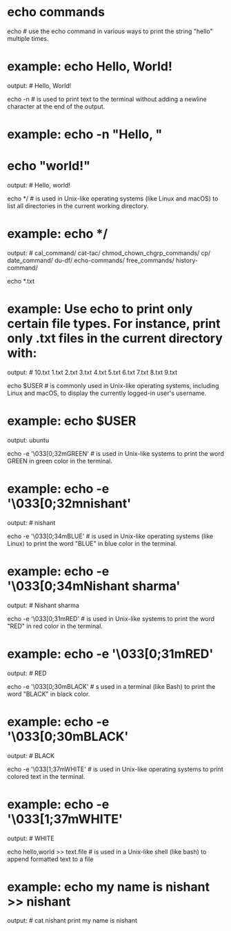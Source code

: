 # echo  commands
echo #  use the echo command in various ways to print the string "hello" multiple times.
# example: echo Hello, World!
output: #  Hello, World!

echo -n # is used to print text to the terminal without adding a newline character at the end of the output.
# example: echo -n "Hello, "
#          echo "world!"
output: # Hello, world!

echo */ # is used in Unix-like operating systems (like Linux and macOS) to list all directories in the current working directory. 
# example: echo */
output: # cal_command/ cat-tac/ chmod_chown_chgrp_commands/ cp/ date_command/ du-df/ echo-commands/ free_commands/ history-command/

echo *.txt
# example: Use echo to print only certain file types. For instance, print only .txt files in the current directory with: 
 output: # 10.txt 1.txt 2.txt 3.txt 4.txt 5.txt 6.txt 7.txt 8.txt 9.txt

 echo $USER # is commonly used in Unix-like operating systems, including Linux and macOS, to display the currently logged-in user's username.
 # example: echo $USER 
 output: ubuntu

echo -e '\033[0;32mGREEN' # is used in Unix-like systems to print the word GREEN in green color in the terminal. 
# example: echo -e '\033[0;32mnishant'
output: # nishant 

echo -e '\033[0;34mBLUE'  # is used in Unix-like operating systems (like Linux) to print the word "BLUE" in blue color in the terminal.
# example: echo -e '\033[0;34mNishant sharma'
output: # Nishant sharma

echo -e '\033[0;31mRED' # is used in Unix-like systems to print the word "RED" in red color in the terminal.
# example: echo -e '\033[0;31mRED'
output: # RED

echo -e '\033[0;30mBLACK' # s used in a terminal (like Bash) to print the word "BLACK" in black color. 
# example: echo -e '\033[0;30mBLACK'
output: # BLACK

echo -e '\033[1;37mWHITE' # is used in Unix-like operating systems to print colored text in the terminal.
# example: echo -e '\033[1;37mWHITE'
output: # WHITE

echo hello,world >> text.file #  is used in a Unix-like shell (like bash) to append formatted text to a file
# example: echo my name is nishant >> nishant
output: # cat nishant
print   my name is nishant
